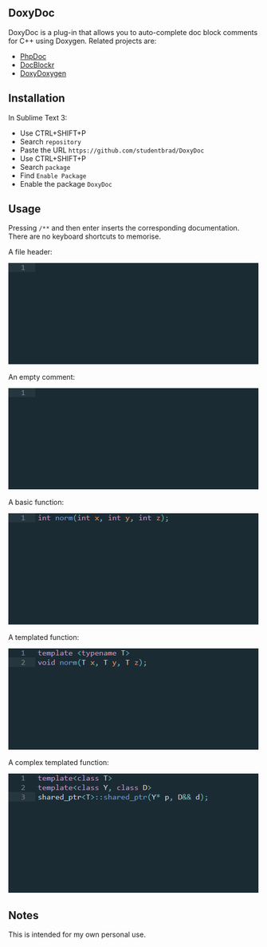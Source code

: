 ## DoxyDoc

DoxyDoc is a plug-in that allows you to auto-complete doc block comments for C++ using Doxygen.
Related projects are:
 - [PhpDoc](https://github.com/SublimeText/PhpDoc)
 - [DocBlockr](https://github.com/spadgos/sublime-jsdocs)
 - [DoxyDoxygen](https://github.com/20Tauri/DoxyDoxygen)

## Installation

In Sublime Text 3:
 - Use CTRL+SHIFT+P
 - Search `repository`
 - Paste the URL `https://github.com/studentbrad/DoxyDoc`
 - Use CTRL+SHIFT+P
 - Search `package`
 - Find `Enable Package`
 - Enable the package `DoxyDoc`

## Usage

Pressing `/**` and then enter inserts the corresponding documentation.
There are no keyboard shortcuts to memorise.

A file header:

![](assests/header.gif)

An empty comment:

![](assests/empty.gif)

A basic function:

![](assests/function.gif)

A templated function:

![](assests/template.gif)

A complex templated function:

![](assests/shared_ptr.gif)

## Notes

This is intended for my own personal use.
